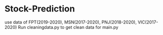 # Stock-Prediction
use data of  FPT(2019-2020), MSN(2017-2020), PNJ(2018-2020), VIC(2017-2020)
Run cleaningdata.py to get clean data for main.py


